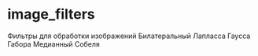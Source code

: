 # image_filters
Фильтры для обработки изображений
Билатеральный
Лапласса
Гаусса
Габора
Медианный
Собеля
